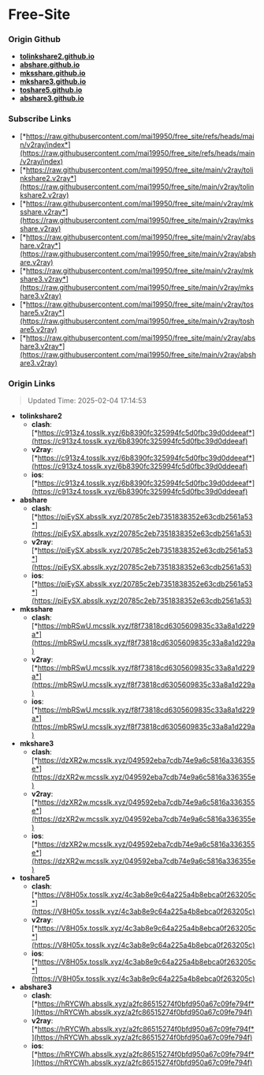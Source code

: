 # Free-Site

### Origin Github

- [**tolinkshare2.github.io**](https://github.com/tolinkshare2/tolinkshare2.github.io)
- [**abshare.github.io**](https://github.com/abshare/abshare.github.io)
- [**mksshare.github.io**](https://github.com/mksshare/mksshare.github.io)
- [**mkshare3.github.io**](https://github.com/mkshare3/mkshare3.github.io)
- [**toshare5.github.io**](https://github.com/toshare5/toshare5.github.io)
- [**abshare3.github.io**](https://github.com/abshare3/abshare3.github.io)

### Subscribe Links

- [*https://raw.githubusercontent.com/mai19950/free_site/refs/heads/main/v2ray/index*](https://raw.githubusercontent.com/mai19950/free_site/refs/heads/main/v2ray/index)
- [*https://raw.githubusercontent.com/mai19950/free_site/main/v2ray/tolinkshare2.v2ray*](https://raw.githubusercontent.com/mai19950/free_site/main/v2ray/tolinkshare2.v2ray)
- [*https://raw.githubusercontent.com/mai19950/free_site/main/v2ray/mksshare.v2ray*](https://raw.githubusercontent.com/mai19950/free_site/main/v2ray/mksshare.v2ray)
- [*https://raw.githubusercontent.com/mai19950/free_site/main/v2ray/abshare.v2ray*](https://raw.githubusercontent.com/mai19950/free_site/main/v2ray/abshare.v2ray)
- [*https://raw.githubusercontent.com/mai19950/free_site/main/v2ray/mkshare3.v2ray*](https://raw.githubusercontent.com/mai19950/free_site/main/v2ray/mkshare3.v2ray)
- [*https://raw.githubusercontent.com/mai19950/free_site/main/v2ray/toshare5.v2ray*](https://raw.githubusercontent.com/mai19950/free_site/main/v2ray/toshare5.v2ray)
- [*https://raw.githubusercontent.com/mai19950/free_site/main/v2ray/abshare3.v2ray*](https://raw.githubusercontent.com/mai19950/free_site/main/v2ray/abshare3.v2ray)

### Origin Links

> Updated Time: 2025-02-04 17:14:53

- **tolinkshare2**
  - **clash**: [*https://c913z4.tosslk.xyz/6b8390fc325994fc5d0fbc39d0ddeeaf*](https://c913z4.tosslk.xyz/6b8390fc325994fc5d0fbc39d0ddeeaf)
  - **v2ray**: [*https://c913z4.tosslk.xyz/6b8390fc325994fc5d0fbc39d0ddeeaf*](https://c913z4.tosslk.xyz/6b8390fc325994fc5d0fbc39d0ddeeaf)
  - **ios**: [*https://c913z4.tosslk.xyz/6b8390fc325994fc5d0fbc39d0ddeeaf*](https://c913z4.tosslk.xyz/6b8390fc325994fc5d0fbc39d0ddeeaf)
- **abshare**
  - **clash**: [*https://piEySX.absslk.xyz/20785c2eb7351838352e63cdb2561a53*](https://piEySX.absslk.xyz/20785c2eb7351838352e63cdb2561a53)
  - **v2ray**: [*https://piEySX.absslk.xyz/20785c2eb7351838352e63cdb2561a53*](https://piEySX.absslk.xyz/20785c2eb7351838352e63cdb2561a53)
  - **ios**: [*https://piEySX.absslk.xyz/20785c2eb7351838352e63cdb2561a53*](https://piEySX.absslk.xyz/20785c2eb7351838352e63cdb2561a53)
- **mksshare**
  - **clash**: [*https://mbRSwU.mcsslk.xyz/f8f73818cd6305609835c33a8a1d229a*](https://mbRSwU.mcsslk.xyz/f8f73818cd6305609835c33a8a1d229a)
  - **v2ray**: [*https://mbRSwU.mcsslk.xyz/f8f73818cd6305609835c33a8a1d229a*](https://mbRSwU.mcsslk.xyz/f8f73818cd6305609835c33a8a1d229a)
  - **ios**: [*https://mbRSwU.mcsslk.xyz/f8f73818cd6305609835c33a8a1d229a*](https://mbRSwU.mcsslk.xyz/f8f73818cd6305609835c33a8a1d229a)
- **mkshare3**
  - **clash**: [*https://dzXR2w.mcsslk.xyz/049592eba7cdb74e9a6c5816a336355e*](https://dzXR2w.mcsslk.xyz/049592eba7cdb74e9a6c5816a336355e)
  - **v2ray**: [*https://dzXR2w.mcsslk.xyz/049592eba7cdb74e9a6c5816a336355e*](https://dzXR2w.mcsslk.xyz/049592eba7cdb74e9a6c5816a336355e)
  - **ios**: [*https://dzXR2w.mcsslk.xyz/049592eba7cdb74e9a6c5816a336355e*](https://dzXR2w.mcsslk.xyz/049592eba7cdb74e9a6c5816a336355e)
- **toshare5**
  - **clash**: [*https://V8H05x.tosslk.xyz/4c3ab8e9c64a225a4b8ebca0f263205c*](https://V8H05x.tosslk.xyz/4c3ab8e9c64a225a4b8ebca0f263205c)
  - **v2ray**: [*https://V8H05x.tosslk.xyz/4c3ab8e9c64a225a4b8ebca0f263205c*](https://V8H05x.tosslk.xyz/4c3ab8e9c64a225a4b8ebca0f263205c)
  - **ios**: [*https://V8H05x.tosslk.xyz/4c3ab8e9c64a225a4b8ebca0f263205c*](https://V8H05x.tosslk.xyz/4c3ab8e9c64a225a4b8ebca0f263205c)
- **abshare3**
  - **clash**: [*https://hRYCWh.absslk.xyz/a2fc86515274f0bfd950a67c09fe794f*](https://hRYCWh.absslk.xyz/a2fc86515274f0bfd950a67c09fe794f)
  - **v2ray**: [*https://hRYCWh.absslk.xyz/a2fc86515274f0bfd950a67c09fe794f*](https://hRYCWh.absslk.xyz/a2fc86515274f0bfd950a67c09fe794f)
  - **ios**: [*https://hRYCWh.absslk.xyz/a2fc86515274f0bfd950a67c09fe794f*](https://hRYCWh.absslk.xyz/a2fc86515274f0bfd950a67c09fe794f)
